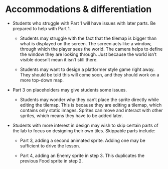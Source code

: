 # Accommodations & differentiation

- Students who struggle with Part 1 will have issues with later parts. Be prepared to help with Part 1.
  - Students may struggle with the fact that the tilemap is bigger than what is displayed on the screen. The screen acts like a window, through which the player sees the world. The camera helps to define the window they are looking through. Just because the world isn’t visible doesn’t mean it isn’t still there.

  - Students may want to design a platformer style game right away. They should be told this will come soon, and they should work on a more top-down map.

- Part 3 on placeholders may give students some issues.
  - Students may wonder why they can’t place the sprite directly while editing the tilemap. This is because they are editing a tilemap, which contains only static images. Sprites can move and interact with other sprites, which means they have to be added later.

- Students with more interest in design may wish to skip certain parts of the lab to focus on designing their own tiles. Skippable parts include:
  - Part 3, adding a second animated sprite. Adding one may be sufficient to drive the lesson.
  
  - Part 4, adding an Enemy sprite in step 3. This duplicates the previous Food sprite in step 2.
